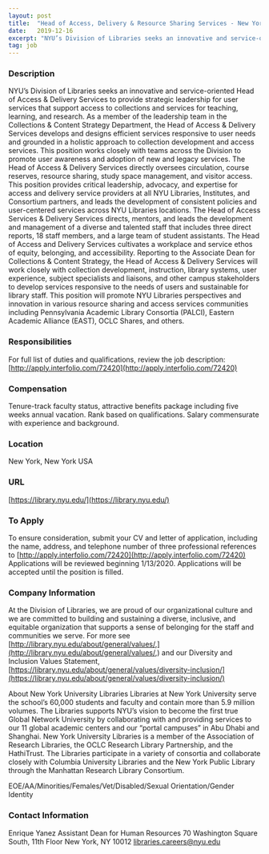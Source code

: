 ```yaml
---
layout: post
title:  "Head of Access, Delivery & Resource Sharing Services - New York University, Division of Libraries"
date:   2019-12-16
excerpt: "NYU’s Division of Libraries seeks an innovative and service-oriented Head of Access & Delivery Services to provide strategic leadership for user services that support access to collections and services for teaching, learning, and research. As a member of the leadership team in the Collections & Content Strategy Department, the Head..."
tag: job
---
```


### Description   

NYU’s Division of Libraries seeks an innovative and service-oriented Head of Access & Delivery Services to provide strategic leadership for user services that support access to collections and services for teaching, learning, and research. As a member of the leadership team in the Collections & Content Strategy Department, the Head of Access & Delivery Services develops and designs efficient services responsive to user needs and grounded in a holistic approach to collection development and access services. This position works closely with teams across the Division to promote user awareness and adoption of new and legacy services. The Head of Access & Delivery Services directly oversees circulation, course reserves, resource sharing, study space management, and visitor access. This position provides critical leadership, advocacy, and expertise for access and delivery service providers at all NYU Libraries, Institutes, and Consortium partners, and leads the development of consistent policies and user-centered services across NYU Libraries locations. The Head of Access Services & Delivery Services directs, mentors, and leads the development and management of a diverse and talented staff that includes three direct reports, 18 staff members, and a large team of student assistants. The Head of Access and Delivery Services cultivates a workplace and service ethos of equity, belonging, and accessibility. Reporting to the Associate Dean for Collections & Content Strategy, the Head of Access & Delivery Services will work closely with collection development, instruction, library systems, user experience, subject specialists and liaisons, and other campus stakeholders to develop services responsive to the needs of users and sustainable for library staff.  This position will promote NYU Libraries perspectives and innovation in various resource sharing and access services communities including Pennsylvania Academic Library Consortia (PALCI), Eastern Academic Alliance (EAST), OCLC Shares, and others.


### Responsibilities   

For full list of duties and qualifications, review the job description: [http://apply.interfolio.com/72420](http://apply.interfolio.com/72420)




### Compensation   

Tenure-track faculty status, attractive benefits package including five weeks annual vacation. Rank based on qualifications. Salary commensurate with experience and background.


### Location   

New York, New York USA


### URL   

[https://library.nyu.edu/](https://library.nyu.edu/)

### To Apply   

To ensure consideration, submit your CV and letter of application, including the name, address, and telephone number of three professional references to [http://apply.interfolio.com/72420](http://apply.interfolio.com/72420) Applications will be reviewed beginning 1/13/2020. Applications will be accepted until the position is filled.


### Company Information   

At the Division of Libraries, we are proud of our organizational culture and we are committed to building and sustaining a diverse, inclusive, and equitable organization that supports a sense of belonging for the staff and communities we serve. For more see [http://library.nyu.edu/about/general/values/,](http://library.nyu.edu/about/general/values/,) and our Diversity and Inclusion Values Statement, [https://library.nyu.edu/about/general/values/diversity-inclusion/](https://library.nyu.edu/about/general/values/diversity-inclusion/)

About New York University Libraries
Libraries at New York University serve the school’s 60,000 students and faculty and contain more than 5.9 million volumes. The Libraries supports NYU’s vision to become the first true Global Network University by collaborating with and providing services to our 11 global academic centers and our “portal campuses” in Abu Dhabi and Shanghai. New York University Libraries is a member of the Association of Research Libraries, the OCLC Research Library Partnership, and the HathiTrust. The Libraries participate in a variety of consortia and collaborate closely with Columbia University Libraries and the New York Public Library through the Manhattan Research Library Consortium. 

EOE/AA/Minorities/Females/Vet/Disabled/Sexual Orientation/Gender Identity


### Contact Information   

Enrique Yanez
Assistant Dean for Human Resources
70 Washington Square South, 11th Floor
New York, NY 10012
libraries.careers@nyu.edu

